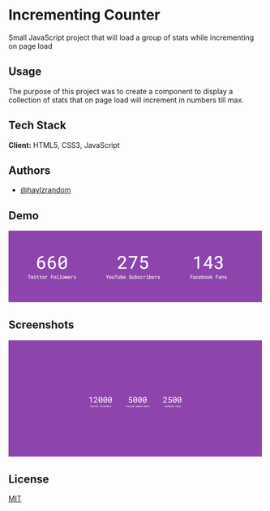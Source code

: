 # Incrementing Counter

Small JavaScript project that will load a group of stats while incrementing on
page load

## Usage

The purpose of this project was to create a component to display a collection of
stats that on page load will increment in numbers till max.

## Tech Stack

**Client:** HTML5, CSS3, JavaScript

## Authors

- [@haylzrandom](https://www.github.com/haylzrandom)

## Demo

<img src="../../assets/gifs/incrementing-counter.gif" alt="Incrementing Counter Gif" width="500"  />

## Screenshots

<img src="../../assets/screenshots/Incrementing-Counter.png" alt="Increment Counter Screenshot" width="500" />

## License

[MIT](https://choosealicense.com/licenses/mit/)
